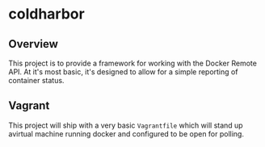 # coldharbor
## Overview
This project is to provide a framework for working with the Docker Remote API.  At it's most basic, it's designed to allow for a simple reporting of container status.

## Vagrant
This project will ship with a very basic `Vagrantfile` which will stand up avirtual machine running docker and configured to be open for polling.
